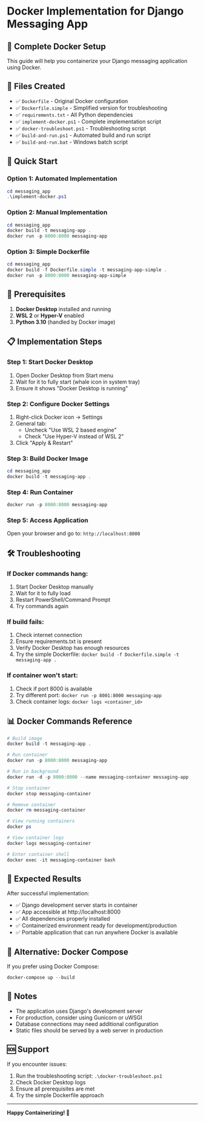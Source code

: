 # Docker Implementation for Django Messaging App

## 🐳 Complete Docker Setup

This guide will help you containerize your Django messaging application using Docker.

## 📁 Files Created

- ✅ `Dockerfile` - Original Docker configuration
- ✅ `Dockerfile.simple` - Simplified version for troubleshooting
- ✅ `requirements.txt` - All Python dependencies
- ✅ `implement-docker.ps1` - Complete implementation script
- ✅ `docker-troubleshoot.ps1` - Troubleshooting script
- ✅ `build-and-run.ps1` - Automated build and run script
- ✅ `build-and-run.bat` - Windows batch script

## 🚀 Quick Start

### Option 1: Automated Implementation

```powershell
cd messaging_app
.\implement-docker.ps1
```

### Option 2: Manual Implementation

```powershell
cd messaging_app
docker build -t messaging-app .
docker run -p 8000:8000 messaging-app
```

### Option 3: Simple Dockerfile

```powershell
cd messaging_app
docker build -f Dockerfile.simple -t messaging-app-simple .
docker run -p 8000:8000 messaging-app-simple
```

## 🔧 Prerequisites

1. **Docker Desktop** installed and running
2. **WSL 2** or **Hyper-V** enabled
3. **Python 3.10** (handled by Docker image)

## 📋 Implementation Steps

### Step 1: Start Docker Desktop

1. Open Docker Desktop from Start menu
2. Wait for it to fully start (whale icon in system tray)
3. Ensure it shows "Docker Desktop is running"

### Step 2: Configure Docker Settings

1. Right-click Docker icon → Settings
2. General tab:
   - Uncheck "Use WSL 2 based engine"
   - Check "Use Hyper-V instead of WSL 2"
3. Click "Apply & Restart"

### Step 3: Build Docker Image

```powershell
cd messaging_app
docker build -t messaging-app .
```

### Step 4: Run Container

```powershell
docker run -p 8000:8000 messaging-app
```

### Step 5: Access Application

Open your browser and go to: `http://localhost:8000`

## 🛠️ Troubleshooting

### If Docker commands hang:

1. Start Docker Desktop manually
2. Wait for it to fully load
3. Restart PowerShell/Command Prompt
4. Try commands again

### If build fails:

1. Check internet connection
2. Ensure requirements.txt is present
3. Verify Docker Desktop has enough resources
4. Try the simple Dockerfile: `docker build -f Dockerfile.simple -t messaging-app .`

### If container won't start:

1. Check if port 8000 is available
2. Try different port: `docker run -p 8001:8000 messaging-app`
3. Check container logs: `docker logs <container_id>`

## 📊 Docker Commands Reference

```powershell
# Build image
docker build -t messaging-app .

# Run container
docker run -p 8000:8000 messaging-app

# Run in background
docker run -d -p 8000:8000 --name messaging-container messaging-app

# Stop container
docker stop messaging-container

# Remove container
docker rm messaging-container

# View running containers
docker ps

# View container logs
docker logs messaging-container

# Enter container shell
docker exec -it messaging-container bash
```

## 🎯 Expected Results

After successful implementation:

- ✅ Django development server starts in container
- ✅ App accessible at http://localhost:8000
- ✅ All dependencies properly installed
- ✅ Containerized environment ready for development/production
- ✅ Portable application that can run anywhere Docker is available

## 🔄 Alternative: Docker Compose

If you prefer using Docker Compose:

```powershell
docker-compose up --build
```

## 📝 Notes

- The application uses Django's development server
- For production, consider using Gunicorn or uWSGI
- Database connections may need additional configuration
- Static files should be served by a web server in production

## 🆘 Support

If you encounter issues:

1. Run the troubleshooting script: `.\docker-troubleshoot.ps1`
2. Check Docker Desktop logs
3. Ensure all prerequisites are met
4. Try the simple Dockerfile approach

---

**Happy Containerizing! 🐳**
